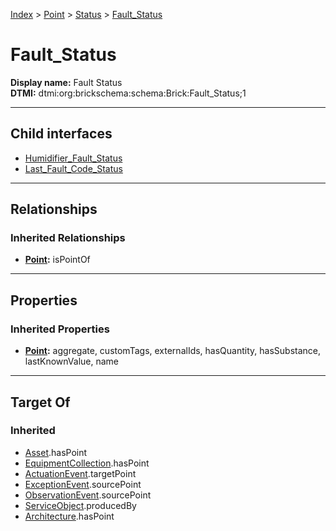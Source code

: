 [Index](../../../index.md) > [Point](../../Point.md) > [Status](../Status.md) > [Fault_Status](#)
# Fault_Status

**Display name:** Fault Status<br />
**DTMI:** dtmi:org:brickschema:schema:Brick:Fault_Status;1

---

## Child interfaces
* [Humidifier_Fault_Status](Humidifier_Fault_Status.md)
* [Last_Fault_Code_Status](Last_Fault_Code_Status.md)

---

## Relationships

### Inherited Relationships
* **[Point](../../Point.md):** isPointOf

---

## Properties

### Inherited Properties
* **[Point](../../Point.md):** aggregate, customTags, externalIds, hasQuantity, hasSubstance, lastKnownValue, name

---

## Target Of
### Inherited
* [Asset](../../../Asset/Asset.md).hasPoint
* [EquipmentCollection](../../../Collection/EquipmentCollection.md).hasPoint
* [ActuationEvent](../../../Event/PointEvent/ActuationEvent.md).targetPoint
* [ExceptionEvent](../../../Event/PointEvent/ExceptionEvent.md).sourcePoint
* [ObservationEvent](../../../Event/PointEvent/ObservationEvent.md).sourcePoint
* [ServiceObject](../../../Information/ServiceObject/ServiceObject.md).producedBy
* [Architecture](../../../Space/Architecture/Architecture.md).hasPoint
